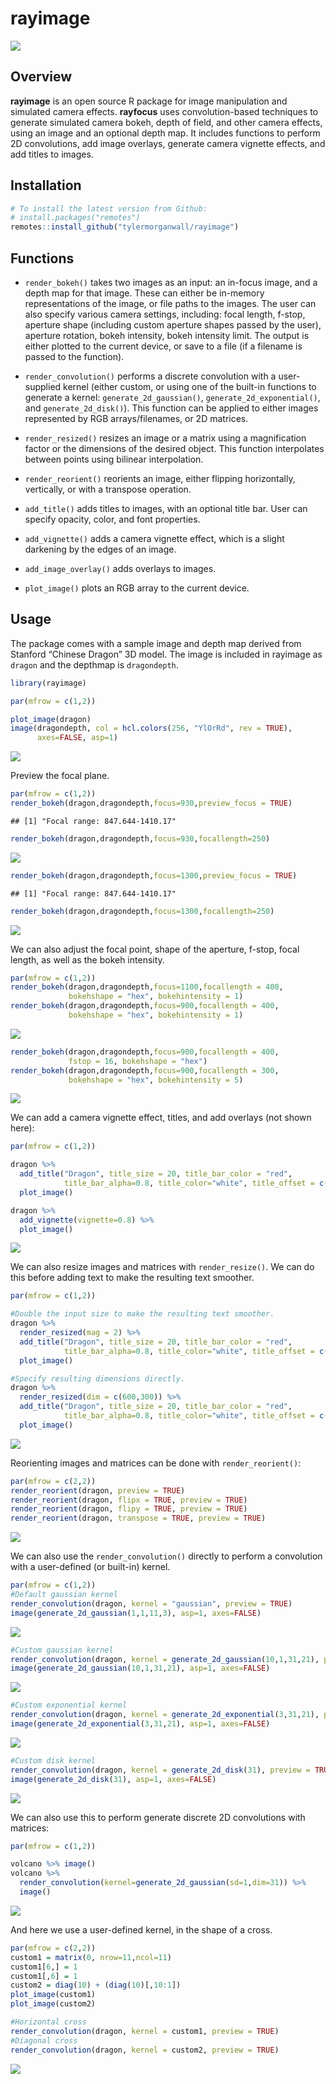 
# rayimage

<img src="man/figures/githubdemo.gif" ></img>

## Overview

**rayimage** is an open source R package for image manipulation and
simulated camera effects. **rayfocus** uses convolution-based techniques
to generate simulated camera bokeh, depth of field, and other camera
effects, using an image and an optional depth map. It includes functions
to perform 2D convolutions, add image overlays, generate camera vignette
effects, and add titles to images.

## Installation

``` r
# To install the latest version from Github:
# install.packages("remotes")
remotes::install_github("tylermorganwall/rayimage")
```

## Functions

  - `render_bokeh()` takes two images as an input: an in-focus image,
    and a depth map for that image. These can either be in-memory
    representations of the image, or file paths to the images. The user
    can also specify various camera settings, including: focal length,
    f-stop, aperture shape (including custom aperture shapes passed by
    the user), aperture rotation, bokeh intensity, bokeh intensity
    limit. The output is either plotted to the current device, or save
    to a file (if a filename is passed to the function).

  - `render_convolution()` performs a discrete convolution with a
    user-supplied kernel (either custom, or using one of the built-in
    functions to generate a kernel: `generate_2d_gaussian()`,
    `generate_2d_exponential()`, and `generate_2d_disk()`). This
    function can be applied to either images represented by RGB
    arrays/filenames, or 2D matrices.

  - `render_resized()` resizes an image or a matrix using a
    magnification factor or the dimensions of the desired object. This
    function interpolates between points using bilinear interpolation.

  - `render_reorient()` reorients an image, either flipping
    horizontally, vertically, or with a transpose operation.

  - `add_title()` adds titles to images, with an optional title bar.
    User can specify opacity, color, and font properties.

  - `add_vignette()` adds a camera vignette effect, which is a slight
    darkening by the edges of an image.

  - `add_image_overlay()` adds overlays to images.

  - `plot_image()` plots an RGB array to the current device.

## Usage

The package comes with a sample image and depth map derived from
Stanford “Chinese Dragon” 3D model. The image is included in rayimage as
`dragon` and the depthmap is `dragondepth`.

``` r
library(rayimage)

par(mfrow = c(1,2))

plot_image(dragon)
image(dragondepth, col = hcl.colors(256, "YlOrRd", rev = TRUE), 
      axes=FALSE, asp=1)
```

![](man/figures/unnamed-chunk-1-1.png)<!-- -->

Preview the focal plane.

``` r
par(mfrow = c(1,2))
render_bokeh(dragon,dragondepth,focus=930,preview_focus = TRUE)
```

    ## [1] "Focal range: 847.644-1410.17"

``` r
render_bokeh(dragon,dragondepth,focus=930,focallength=250)
```

![](man/figures/unnamed-chunk-2-1.png)<!-- -->

``` r
render_bokeh(dragon,dragondepth,focus=1300,preview_focus = TRUE)
```

    ## [1] "Focal range: 847.644-1410.17"

``` r
render_bokeh(dragon,dragondepth,focus=1300,focallength=250)
```

![](man/figures/unnamed-chunk-2-2.png)<!-- -->

We can also adjust the focal point, shape of the aperture, f-stop, focal
length, as well as the bokeh intensity.

``` r
par(mfrow = c(1,2))
render_bokeh(dragon,dragondepth,focus=1100,focallength = 400,
             bokehshape = "hex", bokehintensity = 1)
render_bokeh(dragon,dragondepth,focus=900,focallength = 400,
             bokehshape = "hex", bokehintensity = 1)
```

![](man/figures/unnamed-chunk-3-1.png)<!-- -->

``` r
render_bokeh(dragon,dragondepth,focus=900,focallength = 400,
             fstop = 16, bokehshape = "hex")
render_bokeh(dragon,dragondepth,focus=900,focallength = 300,
             bokehshape = "hex", bokehintensity = 5)
```

![](man/figures/unnamed-chunk-3-2.png)<!-- -->

We can add a camera vignette effect, titles, and add overlays (not shown
here):

``` r
par(mfrow = c(1,2))

dragon %>%
  add_title("Dragon", title_size = 20, title_bar_color = "red", 
            title_bar_alpha=0.8, title_color="white", title_offset = c(12,12)) %>%
  plot_image()

dragon %>%
  add_vignette(vignette=0.8) %>%
  plot_image()
```

![](man/figures/unnamed-chunk-4-1.png)<!-- -->

We can also resize images and matrices with `render_resize()`. We can do
this before adding text to make the resulting text smoother.

``` r
par(mfrow = c(1,2))

#Double the input size to make the resulting text smoother.
dragon %>%
  render_resized(mag = 2) %>%
  add_title("Dragon", title_size = 20, title_bar_color = "red", 
            title_bar_alpha=0.8, title_color="white", title_offset = c(12,12)) %>%
  plot_image()

#Specify resulting dimensions directly.
dragon %>%
  render_resized(dim = c(600,300)) %>%
  add_title("Dragon", title_size = 20, title_bar_color = "red", 
            title_bar_alpha=0.8, title_color="white", title_offset = c(12,12)) %>%
  plot_image()
```

![](man/figures/unnamed-chunk-5-1.png)<!-- -->

Reorienting images and matrices can be done with `render_reorient()`:

``` r
par(mfrow = c(2,2))
render_reorient(dragon, preview = TRUE)
render_reorient(dragon, flipx = TRUE, preview = TRUE)
render_reorient(dragon, flipy = TRUE, preview = TRUE)
render_reorient(dragon, transpose = TRUE, preview = TRUE)
```

![](man/figures/unnamed-chunk-6-1.png)<!-- -->

We can also use the `render_convolution()` directly to perform a
convolution with a user-defined (or built-in) kernel.

``` r
par(mfrow = c(1,2))
#Default gaussian kernel
render_convolution(dragon, kernel = "gaussian", preview = TRUE)
image(generate_2d_gaussian(1,1,11,3), asp=1, axes=FALSE)
```

![](man/figures/unnamed-chunk-7-1.png)<!-- -->

``` r
#Custom gaussian kernel
render_convolution(dragon, kernel = generate_2d_gaussian(10,1,31,21), preview = TRUE) 
image(generate_2d_gaussian(10,1,31,21), asp=1, axes=FALSE)
```

![](man/figures/unnamed-chunk-7-2.png)<!-- -->

``` r
#Custom exponential kernel
render_convolution(dragon, kernel = generate_2d_exponential(3,31,21), preview = TRUE)
image(generate_2d_exponential(3,31,21), asp=1, axes=FALSE)
```

![](man/figures/unnamed-chunk-7-3.png)<!-- -->

``` r
#Custom disk kernel
render_convolution(dragon, kernel = generate_2d_disk(31), preview = TRUE)
image(generate_2d_disk(31), asp=1, axes=FALSE)
```

![](man/figures/unnamed-chunk-7-4.png)<!-- -->

We can also use this to perform generate discrete 2D convolutions with
matrices:

``` r
par(mfrow = c(1,2))

volcano %>% image()
volcano %>% 
  render_convolution(kernel=generate_2d_gaussian(sd=1,dim=31)) %>% 
  image()
```

![](man/figures/unnamed-chunk-8-1.png)<!-- -->

And here we use a user-defined kernel, in the shape of a cross.

``` r
par(mfrow = c(2,2))
custom1 = matrix(0, nrow=11,ncol=11)
custom1[6,] = 1
custom1[,6] = 1
custom2 = diag(10) + (diag(10)[,10:1])
plot_image(custom1)
plot_image(custom2)

#Horizontal cross
render_convolution(dragon, kernel = custom1, preview = TRUE) 
#Diagonal cross
render_convolution(dragon, kernel = custom2, preview = TRUE)
```

![](man/figures/unnamed-chunk-9-1.png)<!-- -->

